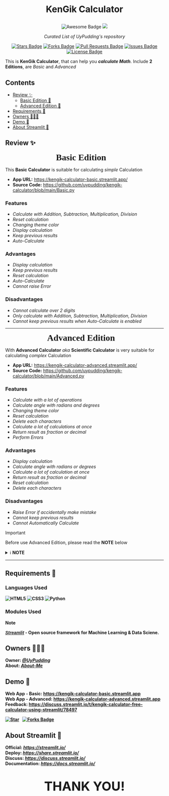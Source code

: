 # <p align='center'>KenGik Calculator</p>
<p align='center'>
  <img src="https://cdn.rawgit.com/sindresorhus/awesome/d7305f38d29fed78fa85652e3a63e154dd8e8829/media/badge.svg" alt="Awesome Badge"/>
  <a href="https://twitter.com/UyPudding" ><img src="https://img.shields.io/twitter/follow/UyPudding.svg?style=social" /> </a></p>

_<p align='center'>Curated List of UyPudding's repository</p>_
<p>
<div align='center'>
<a href="https://github.com/UyPudding/Green-Translator/"><img src="https://img.shields.io/github/stars/UyPudding/Green-Translator" alt="Stars Badge"/></a>
<a href="https://github.com/UyPudding/Green-Translator/network/members"><img src="https://img.shields.io/github/forks/UyPudding/Green-Translator" alt="Forks Badge"/></a>
<a href="https://github.com/UyPudding/Green-Translator/discussions"><img src="https://img.shields.io/github/discussions/UyPudding/Green-Translator?color=1467F0" alt="Pull Requests Badge"/></a>
<a href="https://github.com/UyPudding/Green-Translator/issues"><img src="https://img.shields.io/github/issues/UyPudding/Green-Translator?color=1467F0" alt="Issues Badge"/></a>
<a href="https://github.com/UyPudding/Green-Translator/blob/main/LICENSE.md"><img src="https://img.shields.io/github/license/UyPudding/Green-Translator?color=1467F0" alt="License Badge"/></a>
</div></p>

This is **KenGik Calculator**, that can help you _**calculate Math**_. Include **2 Editions**, are *Basic* and *Advanced*

## Contents
+ [Review ✨](#review)
  + [Basic Edition 🧮](#basic)
  + [Advanced Edition 🧮](#advanced)
+ [Requirements 📜](#requirement)
+ [Owners 👨🏽‍💻](#owners)
+ [Demo 📢](#demo)
+ [About Streamlit 🎈](#about-streamlit)
<h2 id='review'>Review ✨</h2>

<p align='center'><span id='basic' style='font-size:28px;font-family:Segoe;'><b>Basic Edition</b>🧮</span></p>

This **Basic Calculator** is suitable for calculating *simple* Calculation<br>
* **App URL:** <https://kengik-calculator-basic.streamlit.app/><br>
* **Source Code:** <https://github.com/uypudding/kengik-calculator/blob/main/Basic.py>
### Features
+ <i>Calculate with Addition, Subtraction, Multiplication, Division
+ Reset calculation
+ Changing theme color
+ Display calculation
+ Keep previous results
+ Auto-Calculate</i>
### Advantages
+ <i>Display calculation
+ Keep previous results
+ Reset calculation
+ Auto-Calculate
+ Cannot raise Error</i>
### Disadvantages
+ <i>Cannot calculate over 2 digits
+ Only calculate with Addition, Subtraction,
Multiplication, Division
+ Cannot keep previous results when Auto-Calculate is enabled</i>
<hr>
<p align='center'><span id='advanced' style='font-size:28px;font-family:Segoe;'><b>Advanced Edition</b>🧮</span></p>

With **Advanced Calculator** *aka* **Scientific Calculator** is very suitable for calculating *complex* Calculation<br>

* **App URL:** <https://kengik-calculator-advanced.streamlit.app/><br>
* **Source Code:** <https://github.com/uypudding/kengik-calculator/blob/main/Advanced.py>
### Features
+ <i>Calculate with a lot of operations
+ Calculate angle with radians and degrees
+ Changing theme color
+ Reset calculation
+ Delete each characters
+ Calculate a lot of calculations at once
+ Return result as fraction or decimal
+ Perform Errors</i>
### Advantages
+ <i>Display calculation
+ Calculate angle with radians or degrees
+ Calculate a lot of calculation at once
+ Return result as fraction or decimal
+ Reset calculation
+ Delete each characters</i>
### Disadvantages
+ <i>Raise Error if accidentally make mistake
+ Cannot keep previous results
+ Cannot Automatically Calculate</i>
>[!IMPORTANT]
>
>Before use Advanced Edition, please read the **NOTE** below
><details>
><summary><span>ℹ️ <b>NOTE</b></span></summary>
><pre><b>1. x^y:</b> Exponent - <b>x^2 = x²</b><br>
><b>2. n!(x):</b> Factorial - <b>n!(3) = 3!</b> = 6<br>
><b>3. abs(x):</b> Absolute - <b>abs(-2) = |-2|</b> = 2<br>
><b>4. sin(x):</b> Sine with x Radians - <b>sin(30) = sin(30 rad)</b> = -0.98803162409
>   <b>sin(Deg(x)):</b> Sine with x Degrees - <b>sin(Deg(30)) = sin(30°)</b> = 0.5<br>
><b>5. cos(x):</b> Cosine with x Radians - <b>cos(90) = cos(90 rad)</b> = -0.44807361612
>   <b>cos(Deg(x)):</b> Cosine with x Degrees - <b>cos(Deg(90)) = cos(90°)</b> = 0<br>
><b>6. tan(x):</b> Tangent with x Radians - <b>tan(45) = tan(45 rad)</b> = 1.61977519054
>   <b>tan(Deg(x)):</b> Tangent with x Degrees - <b>tan(Deg(45)) = tan(45°)</b> = 1<br>
><span><b><i>❗Important:</i></b></span> <b>2×π = 6.28318530718</b>
>             <b>2π = Syntax ERROR<b><pre></details>
<hr>

<h2 id='requirement'>Requirements 📜</h2>

### Languages Used
![HTML5](https://img.shields.io/badge/HTML5-E34F26?style=for-the-badge&logo=html5&logoColor=white) ![CSS3](https://img.shields.io/badge/CSS3-1572B6?style=for-the-badge&logo=css3&logoColor=white) ![Python](https://img.shields.io/badge/python-3670A0?style=for-the-badge&logo=python&logoColor=ffdd54)
### Modules Used
>[!NOTE]
>
><span style='color:#1da9e2;font-family:sans-serif'>[_**Streamlit**_](https://pypi.org/project/streamlit/)</span> - Open source framework for Machine Learning & Data Sciene.
<h2 id='owners'>Owners 👨🏽‍💻</h2>

**Owner:** [_@UyPudding_](https://github.com/UyPudding)<br>
**About:** [_About-Me_](https://github.com/UyPudding/About-Me/blob/main/README.md)
<h2 id='demo'>Demo 📢</h2>

**Web App - Basic:** <https://kengik-calculator-basic.streamlit.app><br>
**Web App - Advanced:** <https://kengik-calculator-advanced.streamlit.app><br>
**Feedback:** <https://discuss.streamlit.io/t/kengik-calculator-free-calculator-using-streamlit/78497><br>

[![Star](https://img.shields.io/github/stars/UyPudding/Green-Translator.svg?logo=github&style=social)](https://gitHub.com/UyPudding/Green-Translator) &nbsp;  <a href="https://github.com/UyPudding/Green-Translator/network/members"><img src="https://img.shields.io/github/forks/UyPudding/Green-Translator" alt="Forks Badge"/></a>
<h2 id='about-streamlit'>About Streamlit 🎈</h2>

**Official:**  _<https://streamlit.io/>_<br>
**Deploy:**  _<https://share.streamlit.io/>_<br>
**Discuss:**  _<https://discuss.streamlit.io/>_<br>
**Documentation:** _<https://docs.streamlit.io/>_

# **<div align='center'><span style='font-size:40px;'>THANK YOU!</span></div>**


